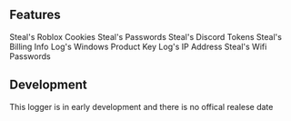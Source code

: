 ## Features 
Steal's Roblox Cookies
Steal's Passwords
Steal's Discord Tokens
Steal's Billing Info
Log's Windows Product Key
Log's IP Address
Steal's Wifi Passwords

## Development
This logger is in early development and there is no offical realese date 
